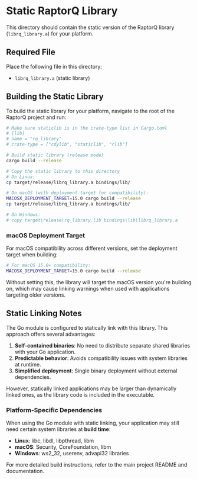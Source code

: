 # Static RaptorQ Library

This directory should contain the static version of the RaptorQ library (`librq_library.a`) for your platform.

## Required File

Place the following file in this directory:

- `librq_library.a` (static library)

## Building the Static Library

To build the static library for your platform, navigate to the root of the RaptorQ project and run:

```bash
# Make sure staticlib is in the crate-type list in Cargo.toml
# [lib]
# name = "rq_library"
# crate-type = ["cdylib", "staticlib", "rlib"]

# Build static library (release mode)
cargo build --release

# Copy the static library to this directory
# On Linux:
cp target/release/librq_library.a bindings/lib/

# On macOS (with deployment target for compatibility):
MACOSX_DEPLOYMENT_TARGET=15.0 cargo build --release
cp target/release/librq_library.a bindings/lib/

# On Windows:
# copy target\release\rq_library.lib bindings\lib\librq_library.a
```

### macOS Deployment Target

For macOS compatibility across different versions, set the deployment target when building:

```bash
# For macOS 15.0+ compatibility:
MACOSX_DEPLOYMENT_TARGET=15.0 cargo build --release
```

Without setting this, the library will target the macOS version you're building on, which may cause linking warnings when used with applications targeting older versions.

## Static Linking Notes

The Go module is configured to statically link with this library. This approach offers several advantages:

1. **Self-contained binaries**: No need to distribute separate shared libraries with your Go application.
2. **Predictable behavior**: Avoids compatibility issues with system libraries at runtime.
3. **Simplified deployment**: Single binary deployment without external dependencies.

However, statically linked applications may be larger than dynamically linked ones, as the library code is included in the executable.

### Platform-Specific Dependencies

When using the Go module with static linking, your application may still need certain system libraries at **build time**:

- **Linux**: libc, libdl, libpthread, libm
- **macOS**: Security, CoreFoundation, libm
- **Windows**: ws2_32, userenv, advapi32 libraries

For more detailed build instructions, refer to the main project README and documentation.